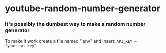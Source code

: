 # youtube-random-number-generator

### It's possibly the dumbest way to make a random number generator

To make it work create a file named ".env" and insert: `API_KEY = "your_api_key"`
